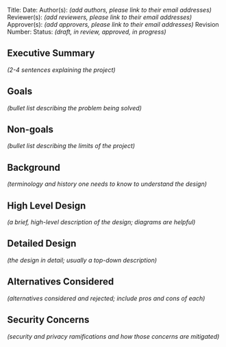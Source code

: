 Title:
Date:
Author(s): *(add authors, please link to their email addresses)*
Reviewer(s): *(add reviewers, please link to their email addresses)*
Approver(s): *(add approvers, please link to their email addresses)*
Revision Number:
Status: *(draft, in review, approved, in progress)*

## Executive Summary
*(2-4 sentences explaining the project)*

## Goals
*(bullet list describing the problem being solved)*

## Non-goals
*(bullet list describing the limits of the project)*

## Background
*(terminology and history one needs to know to understand the design)*

## High Level Design
*(a brief, high-level description of the design; diagrams are helpful)*

## Detailed Design
*(the design in detail; usually a top-down description)*

## Alternatives Considered
*(alternatives considered and rejected; include pros and cons of each)*

## Security Concerns
*(security and privacy ramifications and how those concerns are mitigated)*
